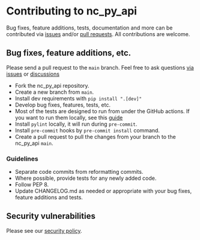 # Contributing to nc_py_api

Bug fixes, feature additions, tests, documentation and more can be contributed via [issues](https://github.com/cloud-py-api/nc_py_api/issues) and/or [pull requests](https://github.com/cloud_py_api/nc_py_api/pulls).
All contributions are welcome.

## Bug fixes, feature additions, etc.

Please send a pull request to the `main` branch.  Feel free to ask questions [via issues](https://github.com/cloud-py-api/nc_py_api/issues) or [discussions](https://github.com/cloud_py_api/nc_py_api/discussions)

- Fork the nc_py_api repository.
- Create a new branch from `main`.
- Install dev requirements with `pip install ".[dev]"`
- Develop bug fixes, features, tests, etc.
- Most of the tests are designed to run from under the GitHub actions. If you want to run them locally, see this [guide](to-do)
- Install `pylint` locally, it will run during `pre-commit`.
- Install `pre-commit` hooks by `pre-commit install` command.
- Create a pull request to pull the changes from your branch to the nc_py_api `main`.

### Guidelines

- Separate code commits from reformatting commits.
- Where possible, provide tests for any newly added code.
- Follow PEP 8.
- Update CHANGELOG.md as needed or appropriate with your bug fixes, feature additions and tests.

## Security vulnerabilities

Please see our [security policy](https://github.com/cloud-py-api/nc_py_api/blob/main/.github/SECURITY.md).

